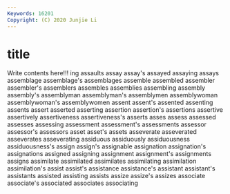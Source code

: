 ```yaml
---
Keywords: 16201
Copyright: (C) 2020 Junjie Li
---
```


# title

Write contents here!!!
ing 
assaults
assay 
assay's 
assayed 
assaying 
assays 
assemblage 
assemblage's 
assemblages 
assemble 
assembled
assembler 
assembler's 
assemblers 
assembles 
assemblies 
assembling 
assembly 
assembly's 
assemblyman 
assemblyman's
assemblymen 
assemblywoman 
assemblywoman's 
assemblywomen 
assent 
assent's 
assented 
assenting 
assents 
assert
asserted 
asserting 
assertion 
assertion's 
assertions 
assertive 
assertively 
assertiveness 
assertiveness's 
asserts
asses 
assess 
assessed 
assesses 
assessing 
assessment 
assessment's 
assessments 
assessor 
assessor's
assessors 
asset 
asset's 
assets 
asseverate 
asseverated 
asseverates 
asseverating 
assiduous 
assiduously
assiduousness 
assiduousness's 
assign 
assign's 
assignable 
assignation 
assignation's 
assignations 
assigned 
assigning
assignment 
assignment's 
assignments 
assigns 
assimilate 
assimilated 
assimilates 
assimilating 
assimilation 
assimilation's
assist 
assist's 
assistance 
assistance's 
assistant 
assistant's 
assistants 
assisted 
assisting 
assists
assize 
assize's 
assizes 
associate 
associate's 
associated 
associates 
associating 
